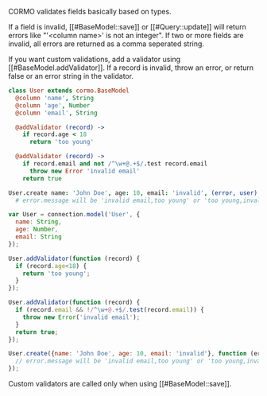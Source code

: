CORMO validates fields basically based on types.

If a field is invalid, [[#BaseModel::save]] or [[#Query::update]] will return errors like "'&lt;column name&gt;' is not an integer".
If two or more fields are invalid, all errors are returned as a comma seperated string.

If you want custom validations, add a validator using [[#BaseModel.addValidator]].
If a record is invalid, throw an error, or return false or an error string in the validator.

```coffeescript
class User extends cormo.BaseModel
  @column 'name', String
  @column 'age', Number
  @column 'email', String

  @addValidator (record) ->
    if record.age < 18
      return 'too young'

  @addValidator (record) ->
    if record.email and not /^\w+@.+$/.test record.email
      throw new Error 'invalid email'
    return true

User.create name: 'John Doe', age: 10, email: 'invalid', (error, user) ->
  # error.message will be 'invalid email,too young' or 'too young,invalid email'
```
```javascript
var User = connection.model('User', {
  name: String,
  age: Number,
  email: String
});

User.addValidator(function (record) {
  if (record.age<18) {
    return 'too young';
  }
});

User.addValidator(function (record) {
  if (record.email && !/^\w+@.+$/.test(record.email)) {
    throw new Error('invalid email');
  }
  return true;
});

User.create({name: 'John Doe', age: 10, email: 'invalid'}, function (error, user) {
  // error.message will be 'invalid email,too young' or 'too young,invalid email'
});
```

Custom validators are called only when using [[#BaseModel::save]].
